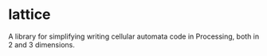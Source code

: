 # lattice
A library for simplifying writing cellular automata code in Processing, both in 2 and 3 dimensions.
